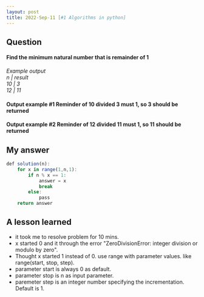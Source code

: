 ```yaml
---
layout: post
title: 2022-Sep-11 [#1 Algorithms in python]
---
```

## Question
#### Find the minimum natural number that is remainder of 1

_Example output_ <br>
_n	| result_    <br>
_10	|   3_       <br>
_12 |	  11_      <br> 

#### Output example #1 Reminder of 10 divided 3 must 1, so 3 should be returned
#### Output example #2 Reminder of 12 divided 11 must 1, so 11 should be returned  



## My answer

```javascript
def solution(n):
    for x in range(1,n,1):
        if n % x == 1:
            answer = x
            break
        else:
            pass
    return answer
```

## A lesson learned
- it took me to resolve problem for 10 mins.
- x started 0 and it through the error "ZeroDivisionError: integer division or modulo by zero".
- Thought x started 1 instead of 0. use range with parameter values. like range(start, stop, step).
- parameter start is always 0 as default. 
- parameter stop is n as input parameter.
- paremeter step is an integer number specifying the incrementation. Default is 1.

